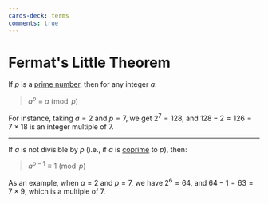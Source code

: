 ```yaml
---
cards-deck: terms
comments: true
---
```


# Fermat's Little Theorem []()

If $p$ is a [prime number](https://en.wikipedia.org/wiki/Prime_number "Prime number"), then for any integer $a$:

> $a^{p} \equiv a \pmod {p}$

For instance, taking $a = 2$ and $p = 7$, we get $2^7 = 128$, and $128 − 2 = 126 = 7 × 18$ is an integer multiple of 7.

---

If $a$ is not divisible by $p$ (i.e., if $a$ is [coprime](https://en.wikipedia.org/wiki/Coprime "Coprime") to $p$),
then:

> $a^{p-1} \equiv 1 \pmod {p}$

As an example, when $a = 2$ and $p = 7$, we have $2^6 = 64$, and $64 − 1 = 63 = 7 × 9$, which is a multiple of 7.

[](1713280742566)
